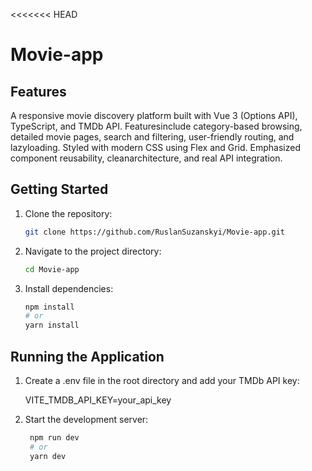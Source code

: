 <<<<<<< HEAD
# Movie-app

## Features

A responsive movie discovery platform built with Vue 3 (Options API), TypeScript, and TMDb API. Featuresinclude category-based browsing, detailed movie pages, search and filtering, user-friendly routing, and lazyloading. Styled with modern CSS using Flex and Grid. Emphasized component reusability, cleanarchitecture, and real API integration.

## Getting Started

1. Clone the repository:
     ```bash
   git clone https://github.com/RuslanSuzanskyi/Movie-app.git

2. Navigate to the project directory:
      ```bash
   cd Movie-app

3. Install dependencies:
     ```bash
    npm install
    # or
    yarn install

## Running the Application

1. Create a .env file in the root directory and add your TMDb API key:
  
     VITE_TMDB_API_KEY=your_api_key

2. Start the development server:
   ```bash
    npm run dev
    # or
    yarn dev

